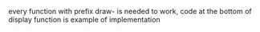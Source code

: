 every function with prefix draw- is needed to work, code at the bottom of display function is example of implementation
